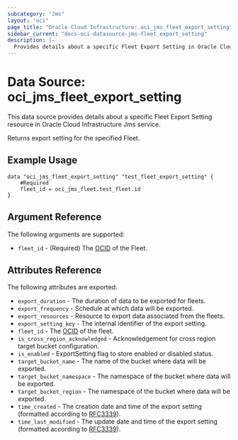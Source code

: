 ```yaml
---
subcategory: "Jms"
layout: "oci"
page_title: "Oracle Cloud Infrastructure: oci_jms_fleet_export_setting"
sidebar_current: "docs-oci-datasource-jms-fleet_export_setting"
description: |-
  Provides details about a specific Fleet Export Setting in Oracle Cloud Infrastructure Jms service
---
```


# Data Source: oci_jms_fleet_export_setting
This data source provides details about a specific Fleet Export Setting resource in Oracle Cloud Infrastructure Jms service.

Returns export setting for the specified Fleet.

## Example Usage

```hcl
data "oci_jms_fleet_export_setting" "test_fleet_export_setting" {
	#Required
	fleet_id = oci_jms_fleet.test_fleet.id
}
```

## Argument Reference

The following arguments are supported:

* `fleet_id` - (Required) The [OCID](https://docs.cloud.oracle.com/iaas/Content/General/Concepts/identifiers.htm) of the Fleet.


## Attributes Reference

The following attributes are exported:

* `export_duration` - The duration of data to be exported for fleets. 
* `export_frequency` - Schedule at which data will be exported. 
* `export_resources` - Resource to export data associated from the fleets. 
* `export_setting_key` - The internal identifier of the export setting. 
* `fleet_id` - The [OCID](https://docs.cloud.oracle.com/iaas/Content/General/Concepts/identifiers.htm) of the fleet. 
* `is_cross_region_acknowledged` - Acknowledgement for cross region target bucket configuration. 
* `is_enabled` - ExportSetting flag to store enabled or disabled status.
* `target_bucket_name` - The name of the bucket where data will be exported. 
* `target_bucket_namespace` - The namespace of the bucket where data will be exported. 
* `target_bucket_region` - The namespace of the bucket where data will be exported. 
* `time_created` - The creation date and time of the export setting (formatted according to [RFC3339](https://datatracker.ietf.org/doc/html/rfc3339)). 
* `time_last_modified` - The update date and time of the export setting (formatted according to [RFC3339](https://datatracker.ietf.org/doc/html/rfc3339)). 

